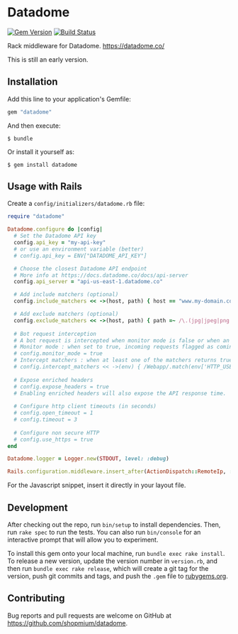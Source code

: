# Datadome

[![Gem Version](https://badge.fury.io/rb/datadome.svg)](https://badge.fury.io/rb/datadome) [![Build Status](https://travis-ci.org/shopmium/datadome.svg?branch=master)](https://travis-ci.org/shopmium/datadome)

Rack middleware for Datadome. https://datadome.co/

This is still an early version.

## Installation

Add this line to your application's Gemfile:

```ruby
gem "datadome"
```

And then execute:

    $ bundle

Or install it yourself as:

    $ gem install datadome

## Usage with Rails

Create a `config/initializers/datadome.rb` file:

```ruby
require "datadome"

Datadome.configure do |config|
  # Set the Datadome API key
  config.api_key = "my-api-key"
  # or use an environment variable (better)
  # config.api_key = ENV["DATADOME_API_KEY"]

  # Choose the closest Datadome API endpoint
  # More info at https://docs.datadome.co/docs/api-server
  config.api_server = "api-us-east-1.datadome.co"

  # Add include matchers (optional)
  config.include_matchers << ->(host, path) { host == "www.my-domain.com" }

  # Add exclude matchers (optional)
  config.exclude_matchers << ->(host, path) { path =~ /\.(jpg|jpeg|png|gif)/i }
  
  # Bot request interception
  # A bot request is intercepted when monitor mode is false or when an intersept matcher returns true
  # Monitor mode : when set to true, incoming requests flagged as coming from a bot (useful for logging only) are not blocked
  # config.monitor_mode = true
  # Intercept matchers : when at least one of the matchers returns true, according bot request is intercepted. Allows specifying custom criteria from the env. Works with monitor mode enabled.
  # config.intercept_matchers << ->(env) { /Webapp/.match(env['HTTP_USER_AGENT'] }
  
  # Expose enriched headers
  # config.expose_headers = true
  # Enabling enriched headers will also expose the API response time. 
  
  # Configure http client timeouts (in seconds)
  # config.open_timeout = 1
  # config.timeout = 3
  
  # Configure non secure HTTP
  # config.use_https = true
end

Datadome.logger = Logger.new(STDOUT, level: :debug)

Rails.configuration.middleware.insert_after(ActionDispatch::RemoteIp, ::Datadome::Rack)
```

For the Javascript snippet, insert it directly in your layout file.

## Development

After checking out the repo, run `bin/setup` to install dependencies. Then, run `rake spec` to run the tests. You can also run `bin/console` for an interactive prompt that will allow you to experiment.

To install this gem onto your local machine, run `bundle exec rake install`. To release a new version, update the version number in `version.rb`, and then run `bundle exec rake release`, which will create a git tag for the version, push git commits and tags, and push the `.gem` file to [rubygems.org](https://rubygems.org).

## Contributing

Bug reports and pull requests are welcome on GitHub at https://github.com/shopmium/datadome.
